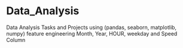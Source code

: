 # Data_Analysis
Data Analysis Tasks and Projects using (pandas, seaborn, matplotlib, numpy)
feature engineering Month, Year, HOUR, weekday and Speed Column 
